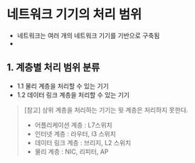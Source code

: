 # 네트워크 기기의 처리 범위

- 네트워크는 여러 개의 네트워크 기기를 기반으로 구축됨
- 
## 1. 계층별 처리 범위 분류

- 1.1 물리 계층을 처리할 수 있는 기기
- 1.2 데이터 링크 계층을 처리할 수 있는 기기

> [참고] 상위 계층을 처리하는 기기는 윗 계층은 처리하지 못한다.
> - 어플리케이션 계층 :  L7스위치
> - 인터넷 계층 : 라우터, l3 스위치
> - 데이터 링크 계층 : 브리지, L2 스위치
> - 물리 계층 : NIC, 리피터, AP